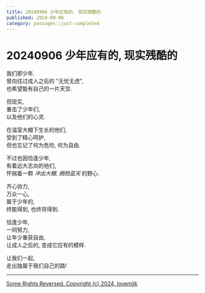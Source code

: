 ```yaml
---
title: 20240906 少年应有的, 现实残酷的
published: 2024-09-06
category: passages::just-completed
---
```


# 20240906 少年应有的, 现实残酷的

我们即少年.  
曾向往过成人之后的 "无忧无虑",  
也希望能有自己的一片天空.

但现实,  
重击了少年们,  
以及他们的心灵.  

在温室大棚下生长的他们,  
受到了精心呵护,  
但也忘记了何为危险, 何为自由.

不过也因恰逢少年,  
有着远大志向的他们,  
怀揣着一颗 *冲出大棚, 拥抱蓝天* 的野心.

齐心协力,  
万众一心,  
属于少年的,   
终能得到, 也终将得到.

恰逢少年,  
一同努力,  
让年少重获自由,  
让成人之后的, 变成它应有的模样.

让我们一起,  
走出独属于我们自己的路!

---
[Some Rights Reversed. Copyright (c) 2024, lovemilk](https://aka.lovemilk.top/67)

